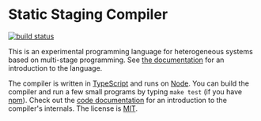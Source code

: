 Static Staging Compiler
=======================

[![build status](https://circleci.com/gh/microsoft/staticstaging.svg?style=shield&circle-token=656c5c2a93fd48c8b2e1b1c4780b5a8a3ba4cae6)](https://circleci.com/gh/microsoft/staticstaging)

This is an experimental programming language for heterogeneous systems based on multi-stage programming. See [the documentation][docs] for an introduction to the language.

The compiler is written in [TypeScript][] and runs on [Node][].
You can build the compiler and run a few small programs by typing `make test` (if you have [npm][]).
Check out the [code documentation][hacking] for an introduction to the compiler's internals.
The license is [MIT][].

[MIT]: https://opensource.org/licenses/MIT
[npm]: https://www.npmjs.com/
[Node]: https://nodejs.org/
[TypeScript]: http://www.typescriptlang.org/
[docs]: http://microsoft.github.io/staticstaging/docs/
[hacking]: http://microsoft.github.io/staticstaging/docs/hacking.html
